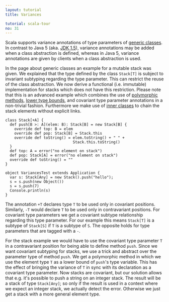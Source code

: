 ```yaml
---
layout: tutorial
title: Variances

tutorial: scala-tour
no: 31
---
```


Scala supports variance annotations of type parameters of [generic classes](generic-classes.html). In contrast to Java 5 (aka. [JDK 1.5](http://java.sun.com/j2se/1.5/)), variance annotations may be added when a class abstraction is defined, whereas in Java 5, variance annotations are given by clients when a class abstraction is used.

In the page about generic classes an example for a mutable stack was given. We explained that the type defined by the class `Stack[T]` is subject to invariant subtyping regarding the type parameter. This can restrict the reuse of the class abstraction. We now derive a functional (i.e. immutable) implementation for stacks which does not have this restriction. Please note that this is an advanced example which combines the use of [polymorphic methods](polymorphic-methods.html), [lower type bounds](lower-type-bounds.html), and covariant type parameter annotations in a non-trivial fashion. Furthermore we make use of [inner classes](inner-classes.html) to chain the stack elements without explicit links.

    class Stack[+A] {
      def push[B >: A](elem: B): Stack[B] = new Stack[B] {
        override def top: B = elem
        override def pop: Stack[B] = Stack.this
        override def toString() = elem.toString() + " " +
                                  Stack.this.toString()
      }
      def top: A = error("no element on stack")
      def pop: Stack[A] = error("no element on stack")
      override def toString() = ""
    }
    
    object VariancesTest extends Application {
      var s: Stack[Any] = new Stack().push("hello");
      s = s.push(new Object())
      s = s.push(7)
      Console.println(s)
    }

The annotation `+T` declares type `T` to be used only in covariant positions. Similarly, `-T` would declare `T` to be used only in contravariant positions. For covariant type parameters we get a covariant subtype relationship regarding this type parameter. For our example this means `Stack[T]` is a subtype of `Stack[S]` if `T` is a subtype of `S`. The opposite holds for type parameters that are tagged with a `-`.

For the stack example we would have to use the covariant type parameter `T` in a contravariant position for being able to define method `push`. Since we want covariant subtyping for stacks, we use a trick and abstract over the parameter type of method `push`. We get a polymorphic method in which we use the element type `T` as a lower bound of `push`'s type variable. This has the effect of bringing the variance of `T` in sync with its declaration as a covariant type parameter. Now stacks are covariant, but our solution allows that e.g. it's possible to push a string on an integer stack. The result will be a stack of type `Stack[Any]`; so only if the result is used in a context where we expect an integer stack, we actually detect the error. Otherwise we just get a stack with a more general element type.
